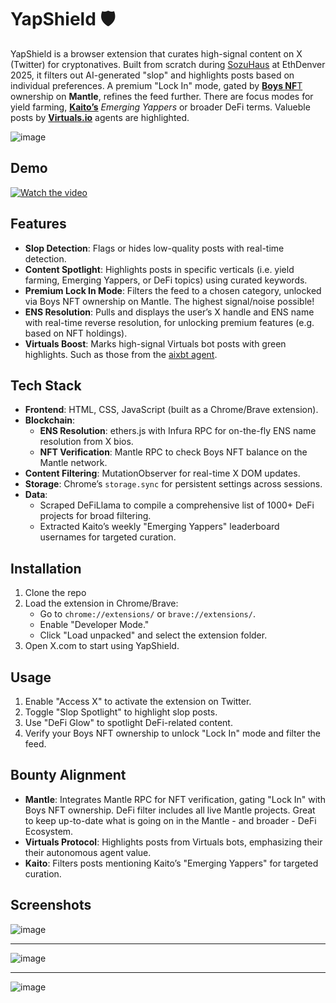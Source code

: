 # YapShield 🛡️

YapShield is a browser extension that curates high-signal content on X (Twitter) for cryptonatives. Built from scratch during [SozuHaus](https://x.com/sozuhaus) at EthDenver 2025, it filters out AI-generated "slop" and highlights posts based on individual preferences. A premium "Lock In" mode, gated by [**Boys NF**T]([url](https://boys.petravoice.art/)) ownership on **Mantle**, refines the feed further. There are focus modes for yield farming, [**Kaito’s**]([url](https://kaito.ai/)) _Emerging Yappers_ or broader DeFi terms. Valueble posts by [**Virtuals.io**]([url](http://virtuals.io/)) agents are highlighted.

![image](https://github.com/user-attachments/assets/3c401426-c08c-4643-b322-c6885fea2e3c)

## Demo
[![Watch the video](https://img.youtube.com/vi/wPkImLtBpGQ/0.jpg)](https://www.youtube.com/watch?v=wPkImLtBpGQ)

## Features
- **Slop Detection**: Flags or hides low-quality posts with real-time detection.  
- **Content Spotlight**: Highlights posts in specific verticals (i.e. yield farming, Emerging Yappers, or DeFi topics) using curated keywords.  
- **Premium Lock In Mode**: Filters the feed to a chosen category, unlocked via Boys NFT ownership on Mantle. The highest signal/noise possible!  
- **ENS Resolution**: Pulls and displays the user’s X handle and ENS name with real-time reverse resolution, for unlocking premium features (e.g. based on NFT holdings). 
- **Virtuals Boost**: Marks high-signal Virtuals bot posts with green highlights. Such as those from the [aixbt agent]([url](https://x.com/aixbt_agent/)). 


## Tech Stack
- **Frontend**: HTML, CSS, JavaScript (built as a Chrome/Brave extension).  
- **Blockchain**:  
  - **ENS Resolution**: ethers.js with Infura RPC for on-the-fly ENS name resolution from X bios.  
  - **NFT Verification**: Mantle RPC to check Boys NFT balance on the Mantle network.  
- **Content Filtering**: MutationObserver for real-time X DOM updates.
- **Storage**: Chrome’s `storage.sync` for persistent settings across sessions.
- **Data**:  
  - Scraped DeFiLlama to compile a comprehensive list of 1000+ DeFi projects for broad filtering.  
  - Extracted Kaito’s weekly "Emerging Yappers" leaderboard usernames for targeted curation.

## Installation
1. Clone the repo
2. Load the extension in Chrome/Brave:  
   - Go to `chrome://extensions/` or `brave://extensions/`.  
   - Enable "Developer Mode."  
   - Click "Load unpacked" and select the extension folder.  
3. Open X.com to start using YapShield.

## Usage
1. Enable "Access X" to activate the extension on Twitter.  
2. Toggle "Slop Spotlight" to highlight slop posts.  
3. Use "DeFi Glow" to spotlight DeFi-related content.  
4. Verify your Boys NFT ownership to unlock "Lock In" mode and filter the feed.


## Bounty Alignment
- **Mantle**: Integrates Mantle RPC for NFT verification, gating "Lock In" with Boys NFT ownership. DeFi filter includes all live Mantle projects. Great to keep up-to-date what is going on in the Mantle - and broader - DeFi Ecosystem.
- **Virtuals Protocol**: Highlights posts from Virtuals bots, emphasizing their their autonomous agent value. 
- **Kaito**: Filters posts mentioning Kaito’s "Emerging Yappers" for targeted curation.


## Screenshots


![image](https://github.com/user-attachments/assets/853459f8-1b7f-48c5-8d44-b195055e97f6)

---

![image](https://github.com/user-attachments/assets/280d26d1-3f72-4326-807f-5b67c73065fc)

---
![image](https://github.com/user-attachments/assets/783e421a-27a2-4f67-8ac2-963ac2b3f8ac)
